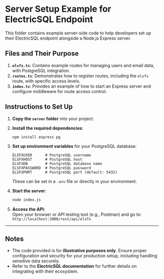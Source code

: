 # Server Setup Example for ElectricSQL Endpoint

This folder contains example server-side code to help developers set up their ElectricSQL endpoint alongside a Node.js Express server.

## Files and Their Purpose

1. **`elsfx.ts`**: Contains example routes for managing users and email data, with PostgreSQL integration.
2. **`routes.ts`**: Demonstrates how to register routes, including the `elsfx` route, with specific access levels.
3. **`index.ts`**: Provides an example of how to start an Express server and configure middleware for route access control.

## Instructions to Set Up

1. **Copy the `server` folder** into your project.
2. **Install the required dependencies**:
   ```bash
   npm install express pg
   ```
3. **Set up environment variables** for your PostgreSQL database:
   ```plaintext
   ELSFXUSER      # PostgreSQL username
   ELSFXHOST      # PostgreSQL host
   ELSFXDB        # PostgreSQL database name
   ELSFXPASSWORD  # PostgreSQL password
   ELSFXPORT      # PostgreSQL port (default: 5432)
   ```
   These can be set in a `.env` file or directly in your environment.

4. **Start the server**:
   ```bash
   node index.js
   ```

5. **Access the API**:  
   Open your browser or API testing tool (e.g., Postman) and go to:  
   `http://localhost:3000/rest/api/elsfx`

---

## Notes

- The code provided is for **illustrative purposes only**. Ensure proper configuration and security for your production setup, including handling sensitive data securely.
- Refer to the **ElectricSQL documentation** for further details on integrating with their ecosystem.

